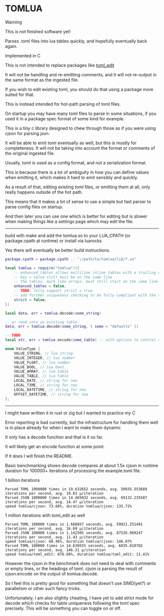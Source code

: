 # TOMLUA

> [!WARNING]
> This is not finished software yet!

Parses .toml files into lua tables quickly, and hopefully eventually back again.

Implemented in C

This is not intended to replace packages like [toml_edit](https://github.com/nvim-neorocks/toml-edit.lua)

It will not be handling and re-emitting comments, and it will not re-output in the same format as the ingested file.

If you wish to edit existing toml, you should do that using a package more suited for that.

This is instead intended for hot-path parsing of toml files.

On startup you may have many toml files to parse in some situations, if you used it in a package spec format of some kind for example.

This is a tiny c library designed to chew through those as if you were using cjson for parsing json.

It will be able to emit toml eventually as well, but this is mostly for completeness. It will not be taking into account the format or comments of the original ingested file.

Usually, toml is used as a config format, and not a serialization format.

This is because there is a lot of ambiguity in how you can define values when emitting it,
which makes it hard to emit sensibly and quickly.

As a result of that, editing existing toml files, or emitting them at all, only really happens outside of the hot path.

This means that it makes a lot of sense to use a simple but fast parser to parse config files on startup.

And then later you can use one which is better for editing but is slower when making things like a settings page which may edit the file.

---

build with make and add the tomlua.so to your LUA_CPATH (or package.cpath at runtime) or install via luarocks

Yes there will eventually be better build instructions.

```lua
package.cpath = package.cpath .. ";/path/to/tomlua/lib/?.so"

local tomlua = require("tomlua")({
    -- enhanced_tables allows multiline inline tables with a trailing comma
    -- key = value still must be on the same line
    -- the tables, much like arrays, must still start on the same line as their key as well
    enhanced_tables = false,
    -- TODO: fully support strict = true
    -- add further uniqueness checking to be fully compliant with the toml spec
    strict = false,
})

local data, err = tomlua.decode(some_string)

-- or read into an existing table
data, err = tomlua.decode(some_string, { some = "defaults" })

-- TODO
local str, err = tomlua.encode(some_table) -- with options to control some emit options via metatables on values
```

```c
enum ValueType {
    VALUE_STRING, // lua string
    VALUE_INTEGER, // lua number
    VALUE_FLOAT, // lua number
    VALUE_BOOL, // lua bool
    VALUE_ARRAY, // lua table
    VALUE_TABLE, // lua table
    LOCAL_DATE, // string for now
    LOCAL_TIME, // string for now
    LOCAL_DATETIME, // string for now
    OFFSET_DATETIME, // string for now
};
```

---

I might have written it in rust or zig but I wanted to practice my C

Error reporting is bad currently, but the infrastructure for handling them well is in place already for when I want to make them dynamic

It only has a decode function and that is it so far.

It will likely get an encode function at some point.

If it does I will finish the README.

Basic benchmarking shows decode compares at about 1.5x cjson in runtime duration for 100000+ iterations of processing the example.toml file.

1 billion iterations

```
Parsed TOML 1000000 times in 19.632652 seconds, avg. 50935.553689 iterations per second, avg. 19.63 µ/iteration
Parsed JSON 1000000 times in 14.465032 seconds, avg. 69132.235587 iterations per second, avg. 14.47 µ/iteration
speed tomlua/cjson: 73.68%, duration tomlua/cjson: 135.72%
```

1 million iterations with toml_edit as well

```
Parsed TOML 100000 times in 1.668857 seconds, avg. 59921.251491 iterations per second, avg. 16.69 µ/iteration
Parsed JSON 100000 times in 1.142505 seconds, avg. 87526.969247 iterations per second, avg. 11.43 µ/iteration
speed tomlua/cjson: 68.46%, duration tomlua/cjson: 146.07%
Parsed TOML 100000 times in 14.630555 seconds, avg. 6835.010702 iterations per second, avg. 146.31 µ/iteration
speed tomlua/toml_edit: 876.68%, duration tomlua/toml_edit: 11.41%
```

However the cjson in the benchmark does not need to deal with comments or empty lines, or the headings of toml.
cjson is parsing the result of cjson.encode on the output of tomlua.decode.

So I feel this is pretty good for something that doesn't use SIMD(yet?) or parallelism or other such fancy tricks.

Unfortunately, I am also slightly cheating, I have yet to add strict mode for decode which checks for table uniqueness following the toml spec precisely. This will be something you can toggle on or off.
